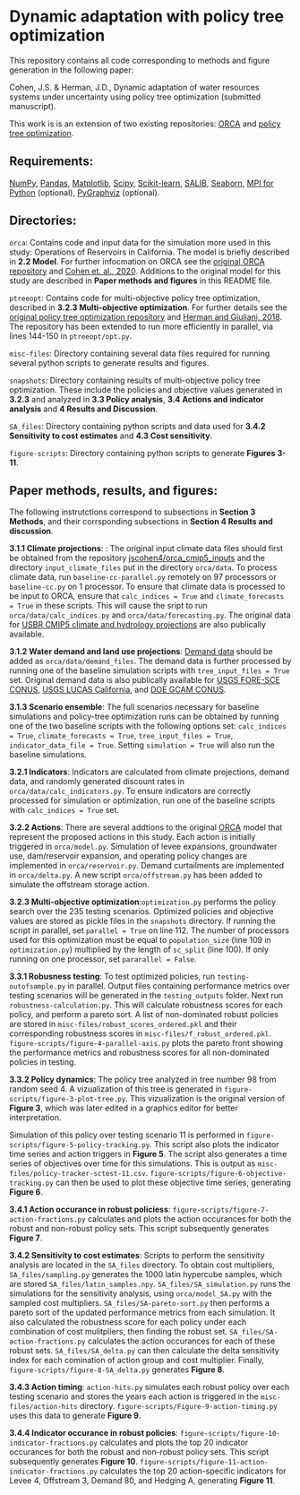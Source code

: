 # Dynamic adaptation with policy tree optimization

This repository contains all code corresponding to methods and figure generation in the following paper:

Cohen, J.S. & Herman, J.D., Dynamic adaptation of water resources systems under uncertainty using policy tree optimization (submitted manuscript).

This work is is an extension of two existing repositories: [ORCA](https://github.com/jscohen4/orca) and [policy tree optimization](https://github.com/jdherman/ptreeopt). 

## Requirements:
[NumPy](http://www.numpy.org/), [Pandas](http://pandas.pydata.org/), [Matplotlib](http://matplotlib.org/), [Scipy](http://www.scipy.org/), [Scikit-learn](http://scikit-learn.org/), [SALIB](https://github.com/SALib/SALib), [Seaborn](https://seaborn.pydata.org/), [MPI for Python](https://mpi4py.readthedocs.io/en/stable/) (optional), [PyGraphviz](https://pygraphviz.github.io/) (optional).

## Directories:
`orca`: Contains code and input data for the simulation more used in this study: Operations of Reservoirs in California. The model is briefly described in **2.2 Model**. For further infocmation on ORCA see the [original ORCA repository](https://github.com/jscohen4/orca) and [Cohen et. al., 2020](https://doi.org/10.1061/(ASCE)WR.1943-5452.0001300). Additions to the original model for this study are described in **Paper methods and figures** in this README file.

`ptreeopt`: Contains code for multi-objective policy tree optimization, described in **3.2.3 Multi-objective optimization**. For further details see the [original policy tree optimization repository](https://github.com/jdherman/ptreeopt) and [Herman and Giuliani, 2018](https://doi.org/10.1016/j.envsoft.2017.09.016). The repository has been extended to run more efficiently in parallel, via lines 144-150 in `ptreeopt/opt.py`. 

`misc-files`: Directory containing several data files required for running several python scripts to generate results and figures.

`snapshots`: Directory containing results of multi-objective policy tree optimization. These include the policies and objective values generated in **3.2.3** and analyzed in **3.3 Policy analysis**, **3.4 Actions and indicator analysis** and **4 Results and Discussion**.

`SA_files`: Directory containing python scripts and data used for **3.4.2 Sensitivity to cost estimates** and **4.3 Cost sensitivity**. 

`figure-scripts`: Directory containing python scripts to generate **Figures 3-11**.


## Paper methods, results,  and figures:
The following instrutctions correspond to subsections in **Section 3 Methods**, and their corrsponding subsections in **Section 4 Results and discussion**.

**3.1.1 Climate projections**: : The original input climate data files should first be obtained from the repository [jscohen4/orca_cmip5_inputs](https://github.com/jscohen4/orca_cmip5_inputs) and the directory `input_climate_files` put in the directory `orca/data`. To process climate data, run `baseline-cc-parallel.py` remotely on 97 processors or `baseline-cc.py` on 1 processor. To ensure that climate data is processed to be input to ORCA, ensure that `calc_indices = True` and `climate_forecasts = True` in these scripts. This will cause the sript to run `orca/data/calc_indices.py` and `orca/data/forecasting.py`. The original data for [USBR CMIP5 climate and hydrology projections](https://gdo-dcp.ucllnl.org/downscaled_cmip_projections/dcpInterface.html) are also publically available. 


**3.1.2 Water demand and land use projections**: [Demand data](https://drive.google.com/drive/folders/1w8r_4D7e96Yw6I-GvURalE3cw84Yn-Ma?usp=sharing) should be added as `orca/data/demand_files`. The demand data is further processed by running one of the baseline simulation scripts with `tree_input_files = True` set. Original demand data is also publically available for [USGS FORE-SCE CONUS](https://www.sciencebase.gov/catalog/item/5b96c2f9e4b0702d0e826f6d), [USGS LUCAS California](https://www.sciencebase.gov/catalog/item/587fb408e4b085de6c11f389), and 
[DOE GCAM CONUS](https://daac.ornl.gov/cgi-bin/dsviewer.pl?ds_id=1216). 

**3.1.3 Scenario ensemble**: The full scenarios necessary for baseline simulations and policy-tree optimization runs can be obtained by running one of the two baseline scripts with the following options set: `calc_indices = True`, `climate_forecasts = True`, `tree_input_files = True`, `indicator_data_file = True`. Setting `simulation = True` will also run the baseline simulations. 

**3.2.1 Indicators**: Indicators are calculated from climate projections, demand data, and randomly generated discount rates in `orca/data/calc_indicators.py`. To ensure indicators are correctly processed for simulation or optimization, run one of the baseline scripts with  `calc_indices = True` set. 

**3.2.2 Actions**: There are several addtions to the original [ORCA](https://github.com/jscohen4/orca) model that represent the proposed actions in this study. Each action is initially triggered in `orca/model.py`. Simulation of levee expansions, groundwater use, dam/reservoir expansion, and operating policy changes are implemented in `orca/reservoir.py`. Demand curtailments are implemented in `orca/delta.py`. A new script `orca/offstream.py` has been added to simulate the offstream storage action. 

**3.2.3 Multi-objective optimization**:`optimization.py` performs the policy search over the 235 testing scenarios. Optimized policies and objective values are stored as pickle files in the `snapshots` directory. If running the script in parallel, set `parallel = True` on line 112. The number of processors used for this optimization must be equal to `population_size` (line 109 in `optimization.py`) multiplied by the length of `sc_split` (line 100). If only running on one processor, set `pararallel = False`.
 
**3.3.1 Robusness testing**: To test optimized policies, run `testing-outofsample.py` in parallel. Output files containing performance metrics over testing scenarios will be generated in the `testing_outputs` folder. Next run `robustness-calculation.py`. This will calculate robustness scores for each policy, and perform a pareto sort. A list of non-dominated robust policies are stored in `misc-files/robust_scores_ordered.pkl` and their corresponding robustness scores in `misc-files/f_robust_ordered.pkl`. `figure-scripts/figure-4-parallel-axis.py` plots the pareto front showing the performance metrics and robustness scores for all non-dominated policies in testing.

**3.3.2 Policy dynamics**: The policy tree analyzed in tree number 98 from random seed 4. A vizualization of this tree is generated in `figure-scripts/figure-3-plot-tree.py`. This vizualization is the original version of **Figure 3**, which was later edited in a graphics editor for better interpretation. 

Simulation of this policy over testing scenario 11 is performed in `figure-scripts/figure-5-policy-tracking.py`. This script also plots the indicator time series and action triggers in **Figure 5**. The script also generates a time series of objectives over time for this simulations. This is output as `misc-files/policy-tracker-sctest-11.csv`. `figure-scripts/figure-6-objective-tracking.py` can then be used to plot these objective time series, generating **Figure 6**.

**3.4.1 Action occurance in robust policiess**: `figure-scripts/figure-7-action-fractions.py` calculates and plots the action occurances for both the robust and non-robust policy sets. This script subsequently generates **Figure 7**. 

**3.4.2 Sensitivity to cost estimates**: Scripts to perform the sensitivity analysis are located in the `SA_files` directory. To obtain cost multipliers, `SA_files/sampling.py` generates the 1000 latin hypercube samples, which are stored `SA_files/latin_samples.npy`. `SA_files/SA_simulation.py` runs the simulations for the sensitivity analysis, using `orca/model_SA.py` with the sampled cost multipliers. `SA_files/SA-pareto-sort.py` then performs a pareto sort of the updated performance metrics from each simulation. It also calculated the robustness score for each policy under each combination of cost mulitpliers, then finding the robust set. `SA_files/SA-action-fractions.py` calculates the action occurances for each of these robust sets. `SA_files/SA_delta.py` can then calculate the delta sensitivity index for each comination of action group and cost multiplier. Finally, `figure-scripts/figure-8-SA_delta.py` generates **Figure 8**. 

**3.4.3 Action timing**: `action-hits.py` simulates each robust policy over each testing scenario and stores the years each action is triggered in the `misc-files/action-hits` directory. `figure-scripts/Figure-9-action-timing.py` uses this data to generate **Figure 9**.

**3.4.4 Indicator occurance in robust policies**: `figure-scripts/figure-10-indicator-fractions.py` calculates and plots the top 20 indicator occurances for both the robust and non-robust policy sets. This script subsequently generates **Figure 10**. `figure-scripts/figure-11-action-indicator-fractions.py` calculates the top 20 action-specific indicators for Levee 4, Offstream 3, Demand 80, and Hedging A, generating **Figure 11**. 
